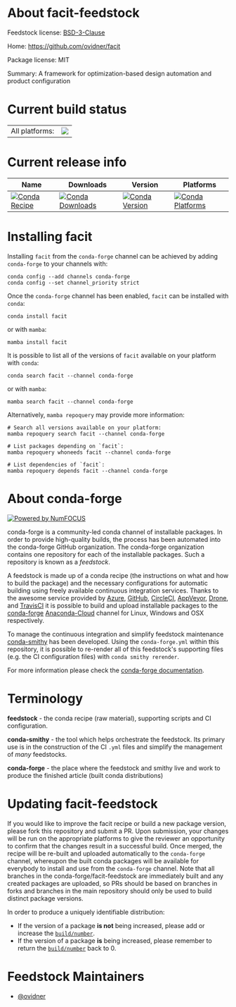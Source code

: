 About facit-feedstock
=====================

Feedstock license: [BSD-3-Clause](https://github.com/conda-forge/facit-feedstock/blob/main/LICENSE.txt)

Home: https://github.com/ovidner/facit

Package license: MIT

Summary: A framework for optimization-based design automation and product configuration

Current build status
====================


<table><tr><td>All platforms:</td>
    <td>
      <a href="https://dev.azure.com/conda-forge/feedstock-builds/_build/latest?definitionId=20573&branchName=main">
        <img src="https://dev.azure.com/conda-forge/feedstock-builds/_apis/build/status/facit-feedstock?branchName=main">
      </a>
    </td>
  </tr>
</table>

Current release info
====================

| Name | Downloads | Version | Platforms |
| --- | --- | --- | --- |
| [![Conda Recipe](https://img.shields.io/badge/recipe-facit-green.svg)](https://anaconda.org/conda-forge/facit) | [![Conda Downloads](https://img.shields.io/conda/dn/conda-forge/facit.svg)](https://anaconda.org/conda-forge/facit) | [![Conda Version](https://img.shields.io/conda/vn/conda-forge/facit.svg)](https://anaconda.org/conda-forge/facit) | [![Conda Platforms](https://img.shields.io/conda/pn/conda-forge/facit.svg)](https://anaconda.org/conda-forge/facit) |

Installing facit
================

Installing `facit` from the `conda-forge` channel can be achieved by adding `conda-forge` to your channels with:

```
conda config --add channels conda-forge
conda config --set channel_priority strict
```

Once the `conda-forge` channel has been enabled, `facit` can be installed with `conda`:

```
conda install facit
```

or with `mamba`:

```
mamba install facit
```

It is possible to list all of the versions of `facit` available on your platform with `conda`:

```
conda search facit --channel conda-forge
```

or with `mamba`:

```
mamba search facit --channel conda-forge
```

Alternatively, `mamba repoquery` may provide more information:

```
# Search all versions available on your platform:
mamba repoquery search facit --channel conda-forge

# List packages depending on `facit`:
mamba repoquery whoneeds facit --channel conda-forge

# List dependencies of `facit`:
mamba repoquery depends facit --channel conda-forge
```


About conda-forge
=================

[![Powered by
NumFOCUS](https://img.shields.io/badge/powered%20by-NumFOCUS-orange.svg?style=flat&colorA=E1523D&colorB=007D8A)](https://numfocus.org)

conda-forge is a community-led conda channel of installable packages.
In order to provide high-quality builds, the process has been automated into the
conda-forge GitHub organization. The conda-forge organization contains one repository
for each of the installable packages. Such a repository is known as a *feedstock*.

A feedstock is made up of a conda recipe (the instructions on what and how to build
the package) and the necessary configurations for automatic building using freely
available continuous integration services. Thanks to the awesome service provided by
[Azure](https://azure.microsoft.com/en-us/services/devops/), [GitHub](https://github.com/),
[CircleCI](https://circleci.com/), [AppVeyor](https://www.appveyor.com/),
[Drone](https://cloud.drone.io/welcome), and [TravisCI](https://travis-ci.com/)
it is possible to build and upload installable packages to the
[conda-forge](https://anaconda.org/conda-forge) [Anaconda-Cloud](https://anaconda.org/)
channel for Linux, Windows and OSX respectively.

To manage the continuous integration and simplify feedstock maintenance
[conda-smithy](https://github.com/conda-forge/conda-smithy) has been developed.
Using the ``conda-forge.yml`` within this repository, it is possible to re-render all of
this feedstock's supporting files (e.g. the CI configuration files) with ``conda smithy rerender``.

For more information please check the [conda-forge documentation](https://conda-forge.org/docs/).

Terminology
===========

**feedstock** - the conda recipe (raw material), supporting scripts and CI configuration.

**conda-smithy** - the tool which helps orchestrate the feedstock.
                   Its primary use is in the construction of the CI ``.yml`` files
                   and simplify the management of *many* feedstocks.

**conda-forge** - the place where the feedstock and smithy live and work to
                  produce the finished article (built conda distributions)


Updating facit-feedstock
========================

If you would like to improve the facit recipe or build a new
package version, please fork this repository and submit a PR. Upon submission,
your changes will be run on the appropriate platforms to give the reviewer an
opportunity to confirm that the changes result in a successful build. Once
merged, the recipe will be re-built and uploaded automatically to the
`conda-forge` channel, whereupon the built conda packages will be available for
everybody to install and use from the `conda-forge` channel.
Note that all branches in the conda-forge/facit-feedstock are
immediately built and any created packages are uploaded, so PRs should be based
on branches in forks and branches in the main repository should only be used to
build distinct package versions.

In order to produce a uniquely identifiable distribution:
 * If the version of a package **is not** being increased, please add or increase
   the [``build/number``](https://docs.conda.io/projects/conda-build/en/latest/resources/define-metadata.html#build-number-and-string).
 * If the version of a package **is** being increased, please remember to return
   the [``build/number``](https://docs.conda.io/projects/conda-build/en/latest/resources/define-metadata.html#build-number-and-string)
   back to 0.

Feedstock Maintainers
=====================

* [@ovidner](https://github.com/ovidner/)

